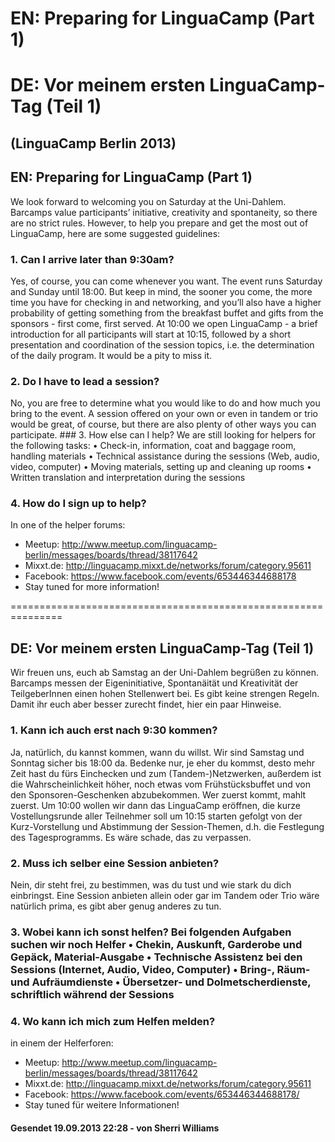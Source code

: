 # EN: Preparing for LinguaCamp (Part 1)
# DE: Vor meinem ersten LinguaCamp-Tag (Teil 1) 
## (LinguaCamp Berlin 2013)

## EN: Preparing for LinguaCamp (Part 1) 
We look forward to welcoming you on Saturday at the Uni-Dahlem. Barcamps value participants’ initiative, creativity and spontaneity, so there are no strict rules. However, to help you prepare and get the most out of LinguaCamp, here are some suggested guidelines:

### 1. Can I arrive later than 9:30am?
Yes, of course, you can come whenever you want. The event runs Saturday and Sunday until 18:00. But keep in mind, the sooner you come, the more time you have for checking in and networking, and you’ll also have a higher probability of getting something from the breakfast buffet and gifts from the sponsors - first come, first served. At 10:00 we open LinguaCamp - a brief introduction for all participants will start at 10:15, followed by a short presentation and coordination of the session topics, i.e. the determination of the daily program. It would be a pity to miss it. 
### 2. Do I have to lead a session?
No, you are free to determine what you would like to do and how much you bring to the event. A session offered on your own or even in tandem or trio would be great, of course, but there are also plenty of other ways you can participate. ### 3. How else can I help?
We are still looking for helpers for the following tasks: • Check-in, information, coat and baggage room, handling materials • Technical assistance during the sessions (Web, audio, video, computer) • Moving materials, setting up and cleaning up rooms • Written translation and interpretation during the sessions 
### 4. How do I sign up to help? 
In one of the helper forums:
- Meetup: http://www.meetup.com/linguacamp-berlin/messages/boards/thread/38117642
- Mixxt.de: http://linguacamp.mixxt.de/networks/forum/category.95611
- Facebook: https://www.facebook.com/events/653446344688178
- Stay tuned for more information! 

=============================================================== 

## DE: Vor meinem ersten LinguaCamp-Tag (Teil 1)
Wir freuen uns, euch ab Samstag an der Uni-Dahlem begrüßen zu können. Barcamps messen der Eigeninitiative, Spontanäität und Kreativität der TeilgeberInnen einen hohen Stellenwert bei. Es gibt keine strengen Regeln. Damit ihr euch aber besser zurecht findet, hier ein paar Hinweise. 
### 1. Kann ich auch erst nach 9:30 kommen?
Ja, natürlich, du kannst kommen, wann du willst. Wir sind Samstag und Sonntag sicher bis 18:00 da. Bedenke nur, je eher du kommst, desto mehr Zeit hast du fürs Einchecken und zum (Tandem-)Netzwerken, außerdem ist die Wahrscheinlichkeit höher, noch etwas vom Frühstücksbuffet und von den Sponsoren-Geschenken abzubekommen. Wer zuerst kommt, mahlt zuerst. Um 10:00 wollen wir dann das LinguaCamp eröffnen, die kurze Vostellungsrunde aller Teilnehmer soll um 10:15 starten gefolgt von der Kurz-Vorstellung und Abstimmung der Session-Themen, d.h. die Festlegung des Tagesprogramms. Es wäre schade, das zu verpassen. 
### 2. Muss ich selber eine Session anbieten?
Nein, dir steht frei, zu bestimmen, was du tust und wie stark du dich einbringst. Eine Session anbieten allein oder gar im Tandem oder Trio wäre natürlich prima, es gibt aber genug anderes zu tun. 
### 3. Wobei kann ich sonst helfen? Bei folgenden Aufgaben suchen wir noch Helfer • Chekin, Auskunft, Garderobe und Gepäck, Material-Ausgabe • Technische Assistenz bei den Sessions (Internet, Audio, Video, Computer) • Bring-, Räum- und Aufräumdienste • Übersetzer- und Dolmetscherdienste, schriftlich während der Sessions 
### 4. Wo kann ich mich zum Helfen melden?
in einem der Helferforen: 
- Meetup: http://www.meetup.com/linguacamp-berlin/messages/boards/thread/38117642
- Mixxt.de: http://linguacamp.mixxt.de/networks/forum/category.95611
- Facebook: https://www.facebook.com/events/653446344688178/ 
- Stay tuned für weitere Informationen!

#### Gesendet 19.09.2013 22:28 - von Sherri Williams	

